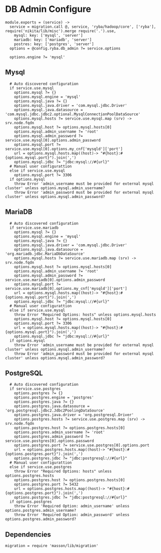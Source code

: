 
# DB Admin Configure

    module.exports = (service) ->
      service = migration.call @, service, 'ryba/hadoop/core', ['ryba'], require('nikita/lib/misc').merge require('.').use,
        mysql: key: ['mysql', 'server']
        mariadb: key: ['mariadb', 'server']
        postres: key: ['postgres', 'server']
      options = @config.ryba.db_admin ?= service.options
      
      options.engine ?= 'mysql'

## Mysql

      # Auto discovered configuration
      if service.use.mysql
        options.mysql ?= {}
        options.mysql.engine = 'mysql'
        options.mysql.java ?= {}
        options.mysql.java.driver = 'com.mysql.jdbc.Driver'
        options.mysql.java.datasource = 'com.mysql.jdbc.jdbc2.optional.MysqlConnectionPoolDataSource'
        options.mysql.hosts ?= service.use.mysql.map (srv) -> srv.node.fqdn
        options.mysql.host ?= options.mysql.hosts[0]
        options.mysql.admin_username ?= 'root'
        options.mysql.admin_password ?= service.use.mysql[0].options.admin_password
        options.mysql.port ?= service.use.mysql[0].options.my_cnf['mysqld']['port']
        url = options.mysql.hosts.map((host)-> "#{host}:#{options.mysql.port}").join(',')
        options.mysql.jdbc ?= "jdbc:mysql://#{url}"
      # Manual user configurattion
      else if service.use.mysql
        options.mysql.port ?= 3306
      if options.mysql
        throw Error 'admin_username must be provided for external mysql cluster' unless options.mysql.admin_username?
        throw Error 'admin_password must be provided for external mysql cluster' unless options.mysql.admin_password?

## MariaDB

      # Auto discovered configuration
      if service.use.mariadb
        options.mysql ?= {}
        options.mysql.engine = 'mysql'
        options.mysql.java ?= {}
        options.mysql.java.driver = 'com.mysql.jdbc.Driver'
        options.mysql.java.datasource = 'org.mariadb.jdbc.MariaDbDataSource'
        options.mysql.hosts ?= service.use.mariadb.map (srv) -> srv.node.fqdn
        options.mysql.host ?= options.mysql.hosts[0]
        options.mysql.admin_username ?= 'root'
        options.mysql.admin_password ?= service.use.mariadb[0].options.admin_password
        options.mysql.port ?= service.use.mariadb[0].options.my_cnf['mysqld']['port']
        url = options.mysql.hosts.map((host)-> "#{host}:#{options.mysql.port}").join(',')
        options.mysql.jdbc ?= "jdbc:mysql://#{url}"
      # Manual user configurattion
      else if service.use.mysql
        throw Error "Required Options: hosts" unless options.mysql.hosts
        options.mysql.host ?= options.mysql.hosts[0]
        options.mysql.port ?= 3306
        url = options.mysql.hosts.map((host)-> "#{host}:#{options.mysql.port}").join(',')
        options.mysql.jdbc ?= "jdbc:mysql://#{url}"
      if options.mysql
        throw Error 'admin_username must be provided for external mysql cluster' unless options.mysql.admin_username?
        throw Error 'admin_password must be provided for external mysql cluster' unless options.mysql.admin_password?

## PostgreSQL

      # Auto discovered configuration
      if service.use.postgres
        options.postgres ?= {}
        options.postgres.engine = 'postgres'
        options.postgres.java ?= {}
        options.postgres.java.datasource = 'org.postgresql.jdbc2.Jdbc2PoolingDataSource'
        options.postgres.java.driver = 'org.postgresql.Driver'
        options.postgres.hosts ?= service.use.postgres.map (srv) -> srv.node.fqdn
        options.postgres.host ?= options.postgres.hosts[0]
        options.postgres.admin_username ?= 'root'
        options.postgres.admin_password ?= service.use.postgres[0].options.password
        options.postgres.port ?= service.use.postgres[0].options.port
        url = options.postgres.hosts.map((host)-> "#{host}:#{options.postgres.port}").join(',')
        options.postgres.jdbc ?= "jdbc:postgresql://#{url}"
      # Manual user configurattion
      else if service.use.postgres
        throw Error "Required Options: hosts" unless options.postgres.hosts
        options.postgres.host ?= options.postgres.hosts[0]
        options.postgres.port ?= 5432
        url = options.postgres.hosts.map((host)-> "#{host}:#{options.postgres.port}").join(',')
        options.postgres.jdbc ?= "jdbc:postgresql://#{url}"
      if options.postgres
        throw Error 'Required Option: admin_username' unless options.postgres.admin_username?
        throw Error 'Required Option: admin_password' unless options.postgres.admin_password?

## Dependencies

    migration = require 'masson/lib/migration'
